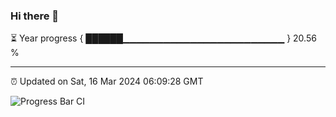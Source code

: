 ### Hi there 👋

⏳ Year progress { ██████▁▁▁▁▁▁▁▁▁▁▁▁▁▁▁▁▁▁▁▁▁▁▁▁ } 20.56 %

---

⏰ Updated on Sat, 16 Mar 2024 06:09:28 GMT

![Progress Bar CI](https://github.com/Shyam-Makwana/GitHub-Actions-Demo/workflows/Progress%20Bar%20CI/badge.svg)
